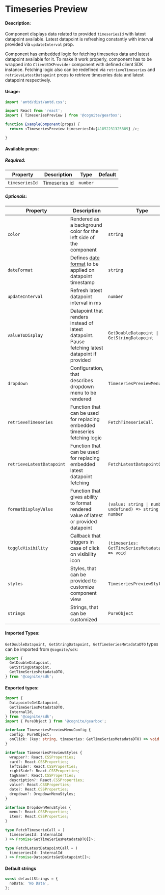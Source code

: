 # Timeseries Preview

<!-- STORY -->

#### Description:

Component displays data related to provided `timeseriesId` with latest datapoint available. Latest datapoint is refreshing constantly with interval provided via `updateInterval` prop.

Component has embedded logic for fetching timeseries data and latest datapoint available for it. To make it work properly, component
has to be wrapped into `ClientSDKProvider` component with defined client SDK instance. Fetching logic
also can be redefined via `retrieveTimeseries` and `retrieveLatestDatapoint` props to retrieve timeseries data and latest datapoint respectively.

#### Usage:

```typescript jsx
import 'antd/dist/antd.css';

import React from 'react';
import { TimeseriesPreview } from '@cognite/gearbox';

function ExampleComponent(props) {
  return <TimeseriesPreview timeseriesId={41852231325889} />;

}
```

#### Available props:

##### Required:

| Property       | Description   | Type     | Default |
| -------------- | ------------- | -------- | ------- |
| `timeseriesId` | Timeseries id | `number` |         |

##### Optionals:

| Property                  | Description                                                                                                | Type                                                         | Default                  |
| ------------------------- | ---------------------------------------------------------------------------------------------------------- | ------------------------------------------------------------ | ------------------------ |
| `color`                   | Rendered as a background color for the left side of the component                                          | `string`                                                     | `#6c65ee`                |
| `dateFormat`              | Defines [date format](https://momentjs.com/docs/#/displaying/format/) to be applied on datapoint timestamp | `string`                                                     | `DD MMM YYYY - HH:mm:ss` |
| `updateInterval`          | Refresh latest datapoint interval in ms                                                                    | `number`                                                     | `5000`                   |
| `valueToDisplay`          | Datapoint that renders instead of latest datapoint. Pause fetching latest datapoint if provided            | `GetDoubleDatapoint \| GetStringDatapoint`                   |                          |
| `dropdown`                | Configuration, that describes dropdown menu to be rendered                                                 | `TimeseriesPreviewMenuConfig`                                |                          |
| `retrieveTimeseries`      | Function that can be used for replacing embedded timeseries fetching logic                                 | `FetchTimeserieCall`                                         |                          |
| `retrieveLatestDatapoint` | Function that can be used for replacing embedded latest datapoint fetching                                 | `FetchLatestDatapointCall`                                   |                          |
| `formatDisplayValue`      | Function that gives ability to format rendered value of latest or provided datapoint                       | `(value: string \| number \| undefined) => string \| number` |                          |
| `toggleVisibility`        | Callback that triggers in case of click on visibility icon                                                 | `(timeseries: GetTimeSeriesMetadataDTO) => void`             |                          |
| `styles`                  | Styles, that can be provided to customize component view                                                   | `TimeseriesPreviewStyles`                                    |                          |
| `strings`                 | Strings, that can be customized                                                                            | `PureObject`                                                 |                          |

#### Imported Types:

`GetDoubleDatapoint, GetStringDatapoint, GetTimeSeriesMetadataDTO` types can be imported from `@cognite/sdk`:

```typescript
import {
  GetDoubleDatapoint,
  GetStringDatapoint,
  GetTimeSeriesMetadataDTO,
} from '@cognite/sdk';
```

#### Exported types:

```typescript
import {
  DatapointsGetDatapoint,
  GetTimeSeriesMetadataDTO,
  InternalId,
} from '@cognite/sdk';
import { PureObject } from '@cognite/gearbox';

interface TimeseriesPreviewMenuConfig {
  config: PureObject;
  onClick: (key: string, timeseries: GetTimeSeriesMetadataDTO) => void;
}

interface TimeseriesPreviewStyles {
  wrapper?: React.CSSProperties;
  card?: React.CSSProperties;
  leftSide?: React.CSSProperties;
  rightSide?: React.CSSProperties;
  tagName?: React.CSSProperties;
  description?: React.CSSProperties;
  value?: React.CSSProperties;
  date?: React.CSSProperties;
  dropdown?: DropdownMenuStyles;
}

interface DropdownMenuStyles {
  menu?: React.CSSProperties;
  item?: React.CSSProperties;
}

type FetchTimeserieCall = (
  timeseriesId: InternalId
) => Promise<GetTimeSeriesMetadataDTO[]>;

type FetchLatestDatapointCall = (
  timeseriesId: InternalId
) => Promise<DatapointsGetDatapoint[]>;
```

#### Default strings

```typescript
const defaultStrings = {
  noData: 'No Data',
};
```
